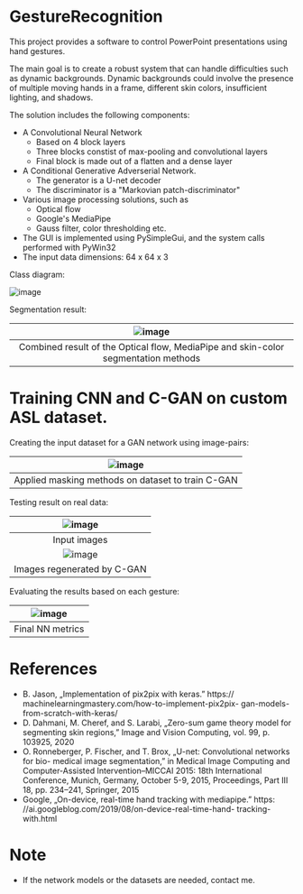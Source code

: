 # GestureRecognition
This project provides a software to control PowerPoint presentations using hand gestures.

The main goal is to create a robust system that can handle difficulties such as dynamic backgrounds.
Dynamic backgrounds could involve the presence of multiple moving hands in a frame, different skin colors, insufficient lighting, and shadows.

The solution includes the following components:

- A Convolutional Neural Network
    - Based on 4 block layers
    - Three blocks constist of max-pooling and convolutional layers
    - Final block is made out of a flatten and a dense layer
- A Conditional Generative Adverserial Network.
    - The generator is a U-net decoder
    - The discriminator is a "Markovian patch-discriminator"
- Various image processing solutions, such as
    - Optical flow
    - Google's MediaPipe
    - Gauss filter, color thresholding etc.
- The GUI is implemented using PySimpleGui, and the system calls performed with PyWin32
- The input data dimensions: 64 x 64 x 3

Class diagram:

![image](https://github.com/KDavidOE/GestureRecognition/assets/101677036/bccdeef2-0217-4e10-8d6d-41b0c61e01ca)

Segmentation result:

| ![image](https://github.com/KDavidOE/GestureRecognition/assets/101677036/b1c8ff6a-6ab4-4475-a2a3-4d9e7259b6ea)|
|:--:|
| Combined result of the Optical flow, MediaPipe and skin-color segmentation methods |

# Training CNN and C-GAN on custom ASL dataset.

Creating the input dataset for a GAN network using image-pairs:

![image](https://github.com/KDavidOE/GestureRecognition/assets/101677036/da7241c3-0623-4a2f-ab6c-aade1a4c1c91)|
|:--:|
| Applied masking methods on dataset to train C-GAN |

Testing result on real data:

| ![image](https://github.com/KDavidOE/GestureRecognition/assets/101677036/7fecfa4b-7828-49b3-bf67-2115c9f49749)| 
|:--:| 
| Input images |
|![image](https://github.com/KDavidOE/GestureRecognition/assets/101677036/31125cf9-d4e5-4423-8dee-2bad8322b58e)|
| Images regenerated by C-GAN |

Evaluating the results based on each gesture:

| ![image](https://github.com/KDavidOE/GestureRecognition/assets/101677036/79281d11-e454-43ad-b3e0-75835cdc5b70)|
|:--:|
| Final NN metrics |


# References
- B. Jason, „Implementation of pix2pix with keras.” https:// machinelearningmastery.com/how-to-implement-pix2pix- gan-models-from-scratch-with-keras/
- D. Dahmani, M. Cheref, and S. Larabi, „Zero-sum game theory model for segmenting skin regions,” Image and Vision Computing, vol. 99, p. 103925, 2020
- O. Ronneberger, P. Fischer, and T. Brox, „U-net: Convolutional networks for bio- medical image segmentation,” in Medical Image Computing and Computer-Assisted Intervention–MICCAI 2015: 18th International Conference, Munich, Germany, October 5-9, 2015, Proceedings, Part III 18, pp. 234–241, Springer, 2015
- Google, „On-device, real-time hand tracking with mediapipe.” https: //ai.googleblog.com/2019/08/on-device-real-time-hand- tracking-with.html
# Note
- If the network models or the datasets are needed, contact me.
